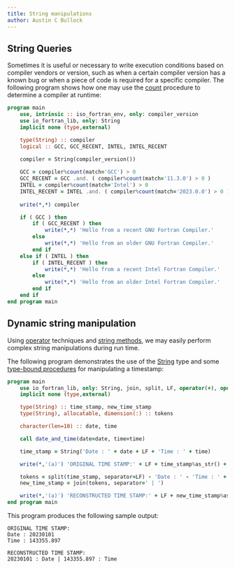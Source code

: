 ```yaml
---
title: String manipulations
author: Austin C Bullock
---
```


## String Queries

Sometimes it is useful or necessary to write execution conditions based on compiler vendors or version, such as when a certain compiler version has a known bug or when a piece of code is required for a specific compiler. The following program shows how one may use the [count](../Ref/string-methods.html#count) procedure to determine a compiler at runtime:

```fortran
program main
    use, intrinsic :: iso_fortran_env, only: compiler_version
    use io_fortran_lib, only: String
    implicit none (type,external)

    type(String) :: compiler
    logical :: GCC, GCC_RECENT, INTEL, INTEL_RECENT
    
    compiler = String(compiler_version())

    GCC = compiler%count(match='GCC') > 0
    GCC_RECENT = GCC .and. ( compiler%count(match='11.3.0') > 0 )
    INTEL = compiler%count(match='Intel') > 0
    INTEL_RECENT = INTEL .and. ( compiler%count(match='2023.0.0') > 0 )
    
    write(*,*) compiler

    if ( GCC ) then
        if ( GCC_RECENT ) then
            write(*,*) 'Hello from a recent GNU Fortran Compiler.'
        else
            write(*,*) 'Hello from an older GNU Fortran Compiler.'
        end if
    else if ( INTEL ) then
        if ( INTEL_RECENT ) then
            write(*,*) 'Hello from a recent Intel Fortran Compiler.'
        else
            write(*,*) 'Hello from an older Intel Fortran Compiler.'
        end if
    end if
end program main
```

## Dynamic string manipulation

Using [operator](../Ref/operators.html) techniques and [string methods](../Ref/string-methods.html), we may easily perform complex string manipulations during run time.

The following program demonstrates the use of the [String](../../type/string.html) type and some [type-bound procedures](../Ref/string-methods.html) for manipulating a timestamp:

```fortran
program main
    use io_fortran_lib, only: String, join, split, LF, operator(+), operator(-)
    implicit none (type,external)

    type(String) :: time_stamp, new_time_stamp
    type(String), allocatable, dimension(:) :: tokens

    character(len=10) :: date, time

    call date_and_time(date=date, time=time)

    time_stamp = String('Date : ' + date + LF + 'Time : ' + time)

    write(*,'(a)') 'ORIGINAL TIME STAMP:' + LF + time_stamp%as_str() + LF

    tokens = split(time_stamp, separator=LF) - 'Date : ' - 'Time : ' + [' : Date', ' : Time']
    new_time_stamp = join(tokens, separator=' | ')

    write(*,'(a)') 'RECONSTRUCTED TIME STAMP:' + LF + new_time_stamp%as_str()
end program main
```

This program produces the following sample output:

```text
ORIGINAL TIME STAMP:
Date : 20230101
Time : 143355.897

RECONSTRUCTED TIME STAMP:
20230101 : Date | 143355.897 : Time
```
